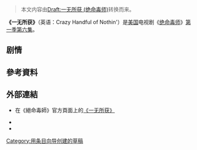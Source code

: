 > 本文内容由[Draft:一无所获 \(绝命毒师\)](https://zh.wikipedia.org/wiki/Draft:一无所获_\(绝命毒师\))转换而来。


**《一无所获》**（英语：Crazy Handful of Nothin'）是[美国](../Page/美国.md "wikilink")电视剧《[绝命毒师](https://zh.wikipedia.org/wiki/绝命毒师 "wikilink")》[第一季第六集](https://zh.wikipedia.org/wiki/绝命毒师_\(第一季\) "wikilink")。

## 剧情

## 參考資料

## 外部連結

  - 在《絕命毒師》官方頁面上的[《一无所获》](https://www.amc.com/shows/breaking-bad/season-1/episode-06-Crazy-Handful-of-Nothin)

  -
  -
[Category:用条目向导创建的草稿](https://zh.wikipedia.org/wiki/Category:用条目向导创建的草稿 "wikilink")
